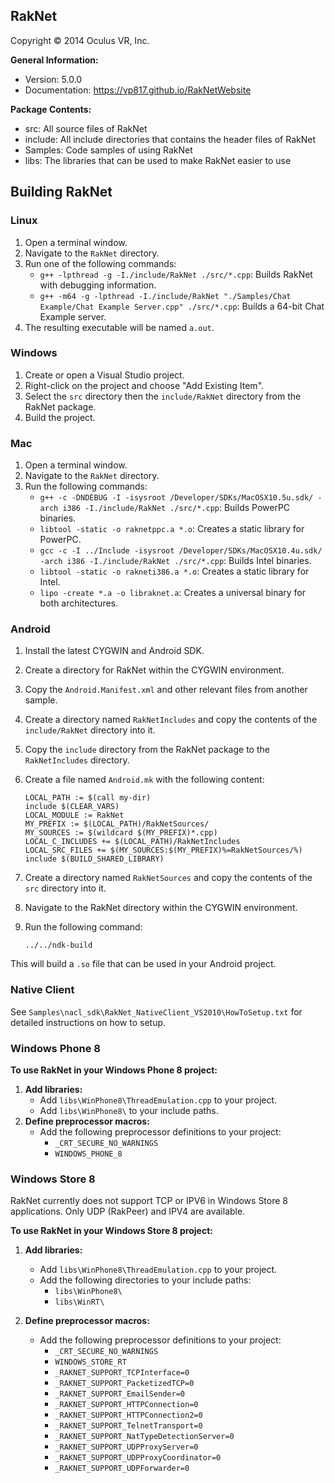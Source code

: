 ## RakNet

Copyright © 2014 Oculus VR, Inc.

**General Information:**

* Version: 5.0.0
* Documentation: https://vp817.github.io/RakNetWebsite

**Package Contents:**

* src: All source files of RakNet
* include: All include directories that contains the header files of RakNet
* Samples: Code samples of using RakNet
* libs: The libraries that can be used to make RakNet easier to use

## Building RakNet

### Linux

1. Open a terminal window.
2. Navigate to the `RakNet` directory.
3. Run one of the following commands:
    * `g++ -lpthread -g -I./include/RakNet ./src/*.cpp`: Builds RakNet with debugging information.
    * `g++ -m64 -g -lpthread -I./include/RakNet "./Samples/Chat Example/Chat Example Server.cpp" ./src/*.cpp`: Builds a 64-bit Chat Example server.
4. The resulting executable will be named `a.out`.

### Windows

1. Create or open a Visual Studio project.
2. Right-click on the project and choose "Add Existing Item".
3. Select the `src` directory then the `include/RakNet` directory from the RakNet package.
4. Build the project.

### Mac

1. Open a terminal window.
2. Navigate to the `RakNet` directory.
3. Run the following commands:
    * `g++ -c -DNDEBUG -I -isysroot /Developer/SDKs/MacOSX10.5u.sdk/ -arch i386 -I./include/RakNet ./src/*.cpp`: Builds PowerPC binaries.
    * `libtool -static -o raknetppc.a *.o`: Creates a static library for PowerPC.
    * `gcc -c -I ../Include -isysroot /Developer/SDKs/MacOSX10.4u.sdk/ -arch i386 -I./include/RakNet ./src/*.cpp`: Builds Intel binaries.
    * `libtool -static -o rakneti386.a *.o`: Creates a static library for Intel.
    * `lipo -create *.a -o libraknet.a`: Creates a universal binary for both architectures.

### Android

1. Install the latest CYGWIN and Android SDK.
2. Create a directory for RakNet within the CYGWIN environment.
3. Copy the `Android.Manifest.xml` and other relevant files from another sample.
4. Create a directory named `RakNetIncludes` and copy the contents of the `include/RakNet` directory into it.
5. Copy the `include` directory from the RakNet package to the `RakNetIncludes` directory.
6. Create a file named `Android.mk` with the following content:

    ```
    LOCAL_PATH := $(call my-dir)
    include $(CLEAR_VARS)
    LOCAL_MODULE := RakNet
    MY_PREFIX := $(LOCAL_PATH)/RakNetSources/
    MY_SOURCES := $(wildcard $(MY_PREFIX)*.cpp)
    LOCAL_C_INCLUDES += $(LOCAL_PATH)/RakNetIncludes
    LOCAL_SRC_FILES += $(MY_SOURCES:$(MY_PREFIX)%=RakNetSources/%)
    include $(BUILD_SHARED_LIBRARY)
    ```

7. Create a directory named `RakNetSources` and copy the contents of the `src` directory into it.
8. Navigate to the RakNet directory within the CYGWIN environment.
9. Run the following command:

   ```
   ../../ndk-build
   ```

This will build a `.so` file that can be used in your Android project.

### Native Client
See `Samples\nacl_sdk\RakNet_NativeClient_VS2010\HowToSetup.txt` for detailed instructions on how to setup.

### Windows Phone 8
**To use RakNet in your Windows Phone 8 project:**

1. **Add libraries:**
    * Add `libs\WinPhone8\ThreadEmulation.cpp` to your project.
    * Add `libs\WinPhone8\` to your include paths.
 2. **Define preprocessor macros:**
    * Add the following preprocessor definitions to your project:
        * `_CRT_SECURE_NO_WARNINGS`
        * `WINDOWS_PHONE_8`

### Windows Store 8
RakNet currently does not support TCP or IPV6 in Windows Store 8 applications. Only UDP (RakPeer) and IPV4 are available.

**To use RakNet in your Windows Store 8 project:**

1. **Add libraries:**
    * Add `libs\WinPhone8\ThreadEmulation.cpp` to your project.
    * Add the following directories to your include paths:
        * `libs\WinPhone8\`
        * `libs\WinRT\`

2. **Define preprocessor macros:**
    * Add the following preprocessor definitions to your project:
        * `_CRT_SECURE_NO_WARNINGS`
        * `WINDOWS_STORE_RT`
        * `_RAKNET_SUPPORT_TCPInterface=0`
        * `_RAKNET_SUPPORT_PacketizedTCP=0`
        * `_RAKNET_SUPPORT_EmailSender=0`
        * `_RAKNET_SUPPORT_HTTPConnection=0`
        * `_RAKNET_SUPPORT_HTTPConnection2=0`
        * `_RAKNET_SUPPORT_TelnetTransport=0`
        * `_RAKNET_SUPPORT_NatTypeDetectionServer=0`
        * `_RAKNET_SUPPORT_UDPProxyServer=0`
        * `_RAKNET_SUPPORT_UDPProxyCoordinator=0`
        * `_RAKNET_SUPPORT_UDPForwarder=0`
